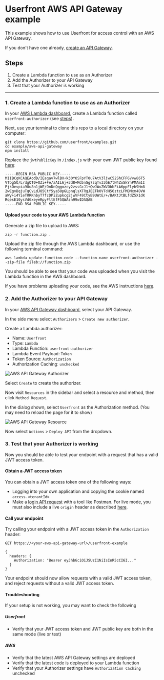 # Userfront AWS API Gateway example

This example shows how to use Userfront for access control with an AWS API Gateway.

If you don't have one already, [create an API Gateway](https://docs.aws.amazon.com/apigateway/latest/developerguide/how-to-create-api.html).

## Steps

1. Create a Lambda function to use as an Authorizer
2. Add the Authorizer to your API Gateway
3. Test that your Authorizer is working

---

### 1. Create a Lambda function to use as an Authorizer

In your [AWS Lambda dashboard](https://console.aws.amazon.com/lambda/home#/functions), create a Lambda function called `userfront-authorizer` (see [steps](https://docs.aws.amazon.com/lambda/latest/dg/getting-started-create-function.html#gettingstarted-zip-function)).

Next, use your terminal to clone this repo to a local directory on your computer:

```
git clone https://github.com/userfront/examples.git
cd example/aws-api-gateway
npm install
```

Replace the `jwtPublicKey` in `/index.js` with your own JWT public key found [here](https://userfront.com/dashboard/jwt?tab=generate):

```
-----BEGIN RSA PUBLIC KEY-----
MIIBCgKCAQEAodD/IEagav7wlBX+k30YOSFpYT0u7AtV3ljwC52ShCFFGVvw86T5
VTbg5Q/L/dgQT0+OZi+Fe/aAIL6j+3d8+Md5nGg7zqTv33GE7tN4ZoSkYnPMAm1I
PjkOevpia98u8n1jWE/OnDnQqgozcy2zssGcJ1+QwJWuZWVObbFiA6ppFlyb9Hm8
2wEgvBqjuTqCvLdJO5CtY5ya5OpGLpnqlsXTRgJEEFk0VTdH56ztcLFMDMxm4OVW
aWy+i4YieTRRKnbyT7fzDPiZupkcg2jwVF49CtyB9UWtE/+/BAKtJtBLfdZ5X1dK
RqesE10ysVdGxeyeRpyFltEfF5QWAzn99wIDAQAB
-----END RSA PUBLIC KEY-----
```

#### Upload your code to your AWS Lambda function

Generate a zip file to upload to AWS:

```
zip -r function.zip .
```

Upload the zip file through the AWS Lambda dashboard, or use the following terminal command:

```
aws lambda update-function-code --function-name userfront-authorizer --zip-file fileb://function.zip
```

You should be able to see that your code was uploaded when you visit the Lambda function in the AWS dashboard.

If you have problems uploading your code, see the AWS instructions [here](https://docs.aws.amazon.com/lambda/latest/dg/nodejs-package.html).

### 2. Add the Authorizer to your API Gateway

In your [AWS API Gateway dashboard](https://console.aws.amazon.com/apigateway/main/apis), select your API Gateway.

In the side menu select `Authorizers` > `Create new authorizer`.

Create a Lambda authorizer:

- Name: `Userfront`
- Type: `Lambda`
- Lambda Function: `userfront-authorizer`
- Lambda Event Payload: `Token`
- Token Source: `Authorization`
- Authorization Caching: `unchecked`

![AWS API Gateway Authorizer](https://res.cloudinary.com/component/image/upload/v1638550448/guide/examples/aws-api-gateway-authorizer.png)

Select `Create` to create the authorizer.

Now visit `Resources` in the sidebar and select a resource and method, then click `Method Request`.

In the dialog shown, select `Userfront` as the Authorization method. (You may need to reload the page for it to show)

![AWS API Gateway Resource](https://res.cloudinary.com/component/image/upload/v1638503733/guide/examples/aws-api-gateway-resource.png)

Now select `Actions` > `Deploy API` from the dropdown.

### 3. Test that your Authorizer is working

Now you should be able to test your endpoint with a request that has a valid JWT access token.

#### Obtain a JWT access token

You can obtain a JWT access token one of the following ways:

- Logging into your own application and copying the cookie named `access.<tenantId>`
- Make a [login API request](https://userfront.com/docs/api-client.html#log-in-with-password) with a tool like Postman. For live mode, you must also include a live `origin` header as described [here](https://userfront.com/guide/test-mode.html#activate-live-mode).

#### Call your endpoint

Try calling your endpoint with a JWT access token in the `Authorization` header:

```
GET https://<your-aws-api-gateway-url>/userfront-example

{
  headers: {
    Authorization: "Bearer eyJhbGciOiJSUzI1NiIsInR5cCI6I..."
  }
}
```

Your endpoint should now allow requests with a valid JWT access token, and reject requests without a valid JWT access token.

#### Troubleshooting

If your setup is not working, you may want to check the following

##### Userfront

- Verify that your JWT access token and JWT public key are both in the same mode (live or test)

##### AWS

- Verify that the latest AWS API Gateway settings are deployed
- Verify that the latest code is deployed to your Lambda function
- Verify that your Authorizer settings have `Authorization Caching` unchecked
